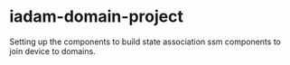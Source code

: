 # iadam-domain-project
Setting up the components to build state association ssm components to join device to domains.
